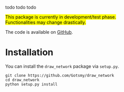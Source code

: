 todo todo todo

<mark>This package is currently in development/test phase. <br />
Functionalities may change drastically.</mark>

The code is available on <a href="https://github.com/Gotsmy/draw_network" target="_blank">GitHub</a>.


# Installation

You can install the ```draw_network``` package via ```setup.py```.
```
git clone https://github.com/Gotsmy/draw_network
cd draw_network
python setup.py install
```
